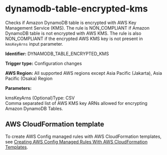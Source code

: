 # dynamodb\-table\-encrypted\-kms<a name="dynamodb-table-encrypted-kms"></a>

Checks if Amazon DynamoDB table is encrypted with AWS Key Management Service \(KMS\)\. The rule is NON\_COMPLIANT if Amazon DynamoDB table is not encrypted with AWS KMS\. The rule is also NON\_COMPLIANT if the encrypted AWS KMS key is not present in `kmsKeyArns` input parameter\.

**Identifier:** DYNAMODB\_TABLE\_ENCRYPTED\_KMS

**Trigger type:** Configuration changes

**AWS Region:** All supported AWS regions except Asia Pacific \(Jakarta\), Asia Pacific \(Osaka\) Region

**Parameters:**

kmsKeyArns \(Optional\)Type: CSV  
Comma separated list of AWS KMS key ARNs allowed for encrypting Amazon DynamoDB Tables\.

## AWS CloudFormation template<a name="w79aac11c32c17b7d159c15"></a>

To create AWS Config managed rules with AWS CloudFormation templates, see [Creating AWS Config Managed Rules With AWS CloudFormation Templates](aws-config-managed-rules-cloudformation-templates.md)\.